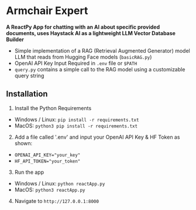 # Armchair Expert 
**A ReactPy App for chatting with an AI about specific provided documents, uses Haystack AI as a lightweight LLM Vector Database Builder**
- Simple implementation of a RAG (Retrieval Augmented Generator) model LLM that reads from Hugging Face models (`basicRAG.py`)
- OpenAI API Key Input Required in `.env` file or `$PATH`
- `query.py` contains a simple call to the RAG model using a customizable query string

## Installation
1. Install the Python Requirements
- Windows / Linux: `pip install -r requirements.txt`
- MacOS: `python3 pip install -r requirements.txt`
2. Add a file called '.env' and input your OpenAI API Key & HF Token as shown:
- `OPENAI_API_KEY="your_key"`
- `HF_API_TOKEN="your_token"`
3. Run the app
- Windows / Linux: `python reactApp.py`
- MacOS: `python3 reactApp.py`
4. Navigate to `http://127.0.0.1:8000`
